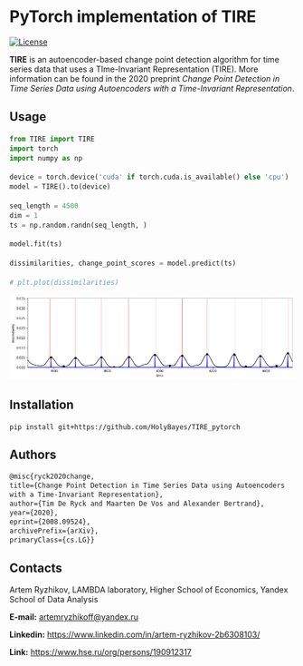 # PyTorch implementation of TIRE
[![License](https://img.shields.io/badge/License-BSD%203--Clause-blue.svg)](https://opensource.org/licenses/BSD-3-Clause)

**TIRE** is an autoencoder-based change point detection algorithm for time series data that uses a TIme-Invariant Representation (TIRE). More information can be found in the 2020 preprint *Change Point Detection in Time Series Data using Autoencoders with a Time-Invariant Representation*. 

## Usage

```python
from TIRE import TIRE
import torch
import numpy as np

device = torch.device('cuda' if torch.cuda.is_available() else 'cpu')
model = TIRE().to(device)

seq_length = 4500
dim = 1
ts = np.random.randn(seq_length, )

model.fit(ts)

dissimilarities, change_point_scores = model.predict(ts)

# plt.plot(dissimilarities)
```

![](img/dissimilarities.png)


## Installation
```
pip install git+https://github.com/HolyBayes/TIRE_pytorch
```

## Authors


    @misc{ryck2020change,
    title={Change Point Detection in Time Series Data using Autoencoders with a Time-Invariant Representation},
    author={Tim De Ryck and Maarten De Vos and Alexander Bertrand},
    year={2020},
    eprint={2008.09524},
    archivePrefix={arXiv},
    primaryClass={cs.LG}}

## Contacts

Artem Ryzhikov, LAMBDA laboratory, Higher School of Economics, Yandex School of Data Analysis

**E-mail:** artemryzhikoff@yandex.ru

**Linkedin:** https://www.linkedin.com/in/artem-ryzhikov-2b6308103/

**Link:** https://www.hse.ru/org/persons/190912317
